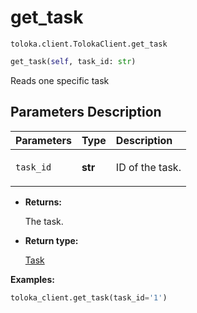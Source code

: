 # get_task
`toloka.client.TolokaClient.get_task`

```python
get_task(self, task_id: str)
```

Reads one specific task

## Parameters Description

| Parameters | Type | Description |
| :----------| :----| :-----------|
`task_id`|**str**|<p>ID of the task.</p>

* **Returns:**

  The task.

* **Return type:**

  [Task](toloka.client.task.Task.md)

**Examples:**

```python
toloka_client.get_task(task_id='1')
```
